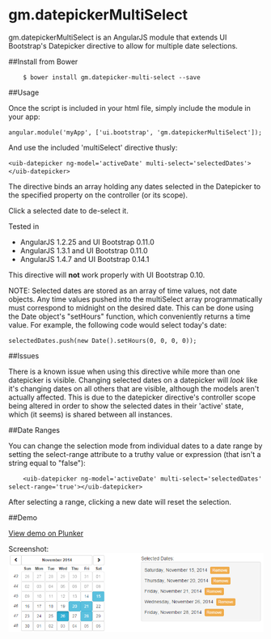 gm.datepickerMultiSelect
========================

gm.datepickerMultiSelect is an AngularJS module that extends UI Bootstrap's Datepicker directive to allow for multiple date selections.

##Install from Bower

		$ bower install gm.datepicker-multi-select --save

##Usage

Once the script is included in your html file, simply include the module in your app:

    angular.module('myApp', ['ui.bootstrap', 'gm.datepickerMultiSelect']);

And use the included 'multiSelect' directive thusly:

    <uib-datepicker ng-model='activeDate' multi-select='selectedDates'></uib-datepicker>

The directive binds an array holding any dates selected in the Datepicker to the specified property on the controller (or its scope).

Click a selected date to de-select it.

Tested in
 * AngularJS 1.2.25 and UI Bootstrap 0.11.0
 * AngularJS 1.3.1 and UI Bootstrap 0.11.0
 * AngularJS 1.4.7 and UI Bootstrap 0.14.1
 
This directive will **not** work properly with UI Bootstrap 0.10.

NOTE: Selected dates are stored as an array of time values, not date objects. Any time values pushed into the multiSelect array programmatically must correspond to midnight on the desired date. This can be done using the Date object's "setHours" function, which conveniently returns a time value. For example, the following code would select today's date:

    selectedDates.push(new Date().setHours(0, 0, 0, 0));

##Issues

There is a known issue when using this directive while more than one datepicker is visible. Changing selected dates on a datepicker will *look* like it's changing dates on all others that are visible, although the models aren't actually affected. This is due to the datepicker directive's controller scope being altered in order to show the selected dates in their 'active' state, which (it seems) is shared between all instances.

##Date Ranges

You can change the selection mode from individual dates to a date range by setting the select-range attribute to a truthy value or expression (that isn't a string equal to "false"):

		<uib-datepicker ng-model='activeDate' multi-select='selectedDates' select-range='true'></uib-datepicker>

After selecting a range, clicking a new date will reset the selection.

##Demo

<a href='http://plnkr.co/iVSdXt' target='_blank'>View demo on Plunker</a>

Screenshot:
![Alt text](screenshot.png "Screenshot")
